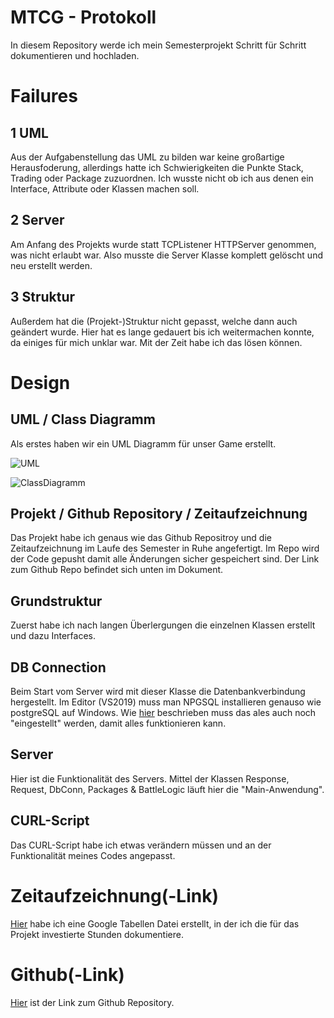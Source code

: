 # MTCG - Protokoll
In diesem Repository werde ich mein Semesterprojekt Schritt für Schritt dokumentieren und hochladen.

# Failures

## 1 UML
Aus der Aufgabenstellung das UML zu bilden war keine großartige Herausfoderung, allerdings hatte ich Schwierigkeiten die Punkte Stack, Trading oder Package zuzuordnen. Ich wusste nicht ob ich aus denen ein Interface, Attribute oder Klassen machen soll.

## 2 Server
Am Anfang des Projekts wurde statt TCPListener HTTPServer genommen, was nicht erlaubt war. Also musste die Server Klasse komplett gelöscht und neu erstellt werden.

## 3 Struktur
Außerdem hat die (Projekt-)Struktur nicht gepasst, welche dann auch geändert wurde. Hier hat es lange gedauert bis ich weitermachen konnte, da einiges für mich unklar war. Mit der Zeit habe ich das lösen können.

# Design

## UML / Class Diagramm
Als erstes haben wir ein UML Diagramm für unser Game erstellt.

![UML](E:\Semester3\LVs\SWE1\MTCG\UML\UML_NEW.jpeg)

![ClassDiagramm](E:\Semester3\LVs\SWE1\MTCG\UML\ClassDiagramm.PNG)

## Projekt / Github Repository / Zeitaufzeichnung
Das Projekt habe ich genaus wie das Github Repositroy und die Zeitaufzeichnung im Laufe des Semester in Ruhe angefertigt.
Im Repo wird der Code gepusht damit alle Änderungen sicher gespeichert sind. Der Link zum Github Repo befindet sich unten im Dokument.

## Grundstruktur
Zuerst habe ich nach langen Überlergungen die einzelnen Klassen erstellt und dazu Interfaces. 

## DB Connection
Beim Start vom Server wird mit dieser Klasse die Datenbankverbindung hergestellt. Im Editor (VS2019) muss man NPGSQL installieren genauso wie postgreSQL auf Windows.
Wie [hier](https://moodle.technikum-wien.at/pluginfile.php/1127708/mod_resource/content/0/Install%20PostgreSQL%20from%20zip.pdf) beschrieben muss das ales auch noch "eingestellt" werden, damit alles funktionieren kann.

## Server
Hier ist die Funktionalität des Servers. Mittel der Klassen Response, Request, DbConn, Packages & BattleLogic läuft hier die "Main-Anwendung". 

## CURL-Script
Das CURL-Script habe ich etwas verändern müssen und an der Funktionalität meines Codes angepasst.

# Zeitaufzeichnung(-Link)
[Hier](https://docs.google.com/spreadsheets/d/14ewVa_gy0dWolOdndV7Aw9wKR3Yk8G37M3EwMY67MkA/edit?usp=sharing) habe ich eine Google Tabellen Datei erstellt, in der ich die für das Projekt investierte Stunden dokumentiere.

# Github(-Link)
[Hier](https://github.com/farhansaifee/MTCG) ist der Link zum Github Repository.